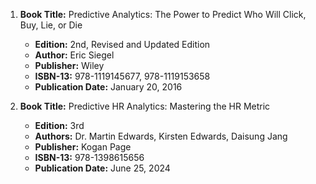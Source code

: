 1. **Book Title:** Predictive Analytics: The Power to Predict Who Will Click, Buy, Lie, or Die
   - **Edition:** 2nd, Revised and Updated Edition
   - **Author:** Eric Siegel
   - **Publisher:** Wiley
   - **ISBN-13:** 978-1119145677, 978-1119153658
   - **Publication Date:** January 20, 2016

2. **Book Title:** Predictive HR Analytics: Mastering the HR Metric
   - **Edition:** 3rd
   - **Authors:** Dr. Martin Edwards, Kirsten Edwards, Daisung Jang
   - **Publisher:** Kogan Page
   - **ISBN-13:** 978-1398615656
   - **Publication Date:** June 25, 2024
